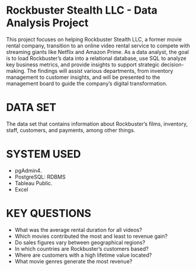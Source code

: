 # Rockbuster Stealth LLC - Data Analysis Project

This project focuses on helping Rockbuster Stealth LLC, a former movie rental company, transition to an online video rental service to compete with streaming giants like Netflix and Amazon Prime. As a data analyst, the goal is to load Rockbuster’s data into a relational database, use SQL to analyze key business metrics, and provide insights to support strategic decision-making. The findings will assist various departments, from inventory management to customer insights, and will be presented to the management board to guide the company’s digital transformation.

# DATA SET
The data set that contains information about Rockbuster’s films, inventory, staff, customers, and payments, among other things.

# SYSTEM USED

* pgAdmin4.
* PostgreSQL: RDBMS
* Tableau Public.
* Excel

# KEY QUESTIONS

* What was the average rental duration for all videos?
* Which movies contributed the most and least to revenue gain?
* Do sales figures vary between geographical regions?
* In which countries are Rockbuster’s customers based?
* Where are customers with a high lifetime value located?
* What movie genres generate the most revenue?


